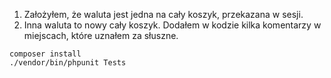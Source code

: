 1. Założyłem, że waluta jest jedna na cały koszyk, przekazana w sesji.
2. Inna waluta to nowy cały koszyk. Dodałem w kodzie kilka komentarzy w miejscach, które uznałem za słuszne.

```
composer install
./vendor/bin/phpunit Tests
```